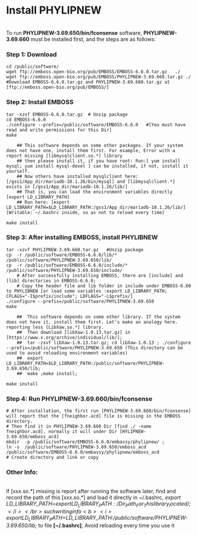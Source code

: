 # Install PHYLIPNEW

 </br>To run <b>PHYLIPNEW-3.69.650/bin/fconsense</b> software, <b>PHYLIPNEW-3.69.660</b> must be installed first, and the steps are as follows:

###  Step 1: Download
	cd /public/software/
	wget ftp://emboss.open-bio.org/pub/EMBOSS/EMBOSS-6.6.0.tar.gz   ./
	wget ftp://emboss.open-bio.org/pub/EMBOSS/PHYLIPNEW-3.69.660.tar.gz ./
	#Download EMBOSS-6.6.0.tar.gz and PHYLIPNEW-3.69.660.tar.gz at [ftp://emboss.open-bio.org/pub/EMBOSS/]


###  Step 2: Install EMBOSS
	tar -xzvf EMBOSS-6.6.0.tar.gz  # Unzip package
	cd EMBOSS-6.6.0
	./configure --prefix=/public/software/EMBOSS-6.6.0   #[You must have read and write permissions for this Dir]
	make 

		## This software depends on some other packages. If your system does not have one, install them first. For example, Error with a report missing [libmysqlclient.so.*] library
		## then please install it, if you have root: Run:[ yum install mysql; yum install mysql-devel ] can be installed, if not, install it yourself.
		## Now others have installed mysqlclient here: [/gss1/App_dir/mariadb-10.1.26/bin/mysql] and [libmysqlclient.*] exists in [/gss1/App_dir/mariadb-10.1.26/lib/]
		## That is, you can load the environment variables directly [export LD_LIBRARY_PATH]
		## Run here: [export LD_LIBRARY_PATH=$LD_LIBRARY_PATH:/gss1/App_dir/mariadb-10.1.26/lib/]  [Writable: ~/.bashrc inside, so as not to reload every time]

	make install


### Step 3: After installing EMBOSS, install PHYLIBNEW
	tar -xzvf PHYLIPNEW-3.69.660.tar.gz   #Unzip package
	cp  -r /public/software/EMBOSS-6.6.0/lib/*        /public/software/PHYLIPNEW-3.69.650/lib/
	cp  -r /public/software/EMBOSS-6.6.0/include/*    /public/software/PHYLIPNEW-3.69.650/include/
		# After successfully installing EMBOSS, there are [include] and [lib] directories in EMBOSS-6.6.0;
		# Copy the header file and lib folder in include under EMBOSS-6.60 to PHYLIBNEW [or load some variables :export LD_LIBRARY_PATH; CFLAGS="-I$prefix/include"; LDFLAGS="-L$prefix/]
	./configure --prefix=/public/software/PHYLIPNEW-3.69.650
	make 

		##  This software depends on some other library. If the system does not have it, install them first. Let’s make an analogy here. reporting less [LibXaw.so.*] library.
		##  Then download [libXaw-1.0.13.tar.gz] in [https://www.x.org/archive/individual/lib/];
		##  tar -zxvf libXaw-1.0.13.tar.gz; cd libXaw-1.0.13 ; ./configure  --prefix=/public/software/PHYLIPNEW-3.69.650 (This directory can be used to avoid reloading environment variables)
		##  export LD_LIBRARY_PATH=$LD_LIBRARY_PATH:/public/software/PHYLIPNEW-3.69.650/lib;
		##  make ;make install;

	make install


### Step 4: Run PHYLIPNEW-3.69.660/bin/fconsense 
	# After installation, the first run [PHYLIPNEW-3.69.660/bin/fconsense] will report that the [fneighbor.acd] file is missing in the EMBOSS directory.
	# Then find it in PHYLIPNEW-3.69.660 Dir [find ./ -name fneighbor.acd], normally it will under Dir [HYLIPNEW-3.69.650/emboss_acd]
	mkdir  -p /public/software/EMBOSS-6.6.0/embassy/phylipnew/ ;
	ln -s  /public/software/PHYLIPNEW-3.69.650/emboss_acd  /public/software/EMBOSS-6.6.0/embassy/phylipnew/emboss_acd
	# Create directory and link or copy


### Other Info:
  </br> If [xxx.so.\*] missing is report after running the software later, find and record the path of this [xxx.so.\*] and load it directly in \~/.bashrc, <i> export LD_LIBRARY_PATH=$export LD_LIBRARY_PATH:/Dir_Path_For_Thislibrary_located/;</i> 
  </br> such  writing info <b><i>export LD_LIBRARY_PATH=$LD_LIBRARY_PATH:/public/software/PHYLIPNEW-3.69.650/lib;</i></b> to file <b>[\~/.bashrc]</b>; Avoid reloading every time you use it


